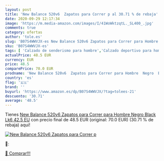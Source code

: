 ```yaml
---
layout: post
title: 'New Balance 520v6  Zapatos para Correr p al 30.71 % de rebaja'
date: 2020-09-29 12:17:34
image: 'https://m.media-amazon.com/images/I/41WoWktzqtL._SL400_.jpg'
comments: true
category: ofertas
author: 'tole.es'
slug: 'B07S4WWVJX-es New Balance 520v6 Zapatos para Correr para Hombre Negro...'
sku: 'B07S4WWVJX-es'
tags: [ 'Calzado de senderismo para hombre','Calzado deportivo para hombre','Chanclas y sandalias de piscina para hombre','Zapatillas de senderismo para hombre','Zapatillas y calzado deportivo para hombre','Zapatos','Zapatos para hombre','Zapatos y complementos','zapatos', ]
actualPrice: 48.5 EUR
currency: EUR
price: 48.5
comparePrice: 70.0 EUR
prodname: 'New Balance 520v6  Zapatos para Correr para Hombre  Negro  Black Lk6   42.5 EU'
country: 'es'
flag: '🇪🇸'
brand: ''
buyurl: 'https://www.amazon.es/dp/B07S4WWVJX/?tag=tolees-21'
descuento: '30.71'
average: '48.5'
---
```


Tienes [New Balance 520v6  Zapatos para Correr para Hombre  Negro  Black Lk6   42.5 EU](https://www.amazon.es/dp/B07S4WWVJX/?tag=tolees-21) con precio final de  48.5 EUR (original: 70.0 EUR) (30.71 %  de rebaja) aqui!

[![New Balance 520v6  Zapatos para Correr p](https://m.media-amazon.com/images/I/41WoWktzqtL._SL400_.jpg)](https://www.amazon.es/dp/B07S4WWVJX/?tag=tolees-21)

🔎:


[🛒 Comprar!!!](https://www.amazon.es/dp/B07S4WWVJX/?tag=tolees-21)
